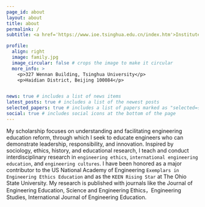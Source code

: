 ```yaml
---
page_id: about
layout: about
title: about
permalink: /
subtitle: <a href='https://www.ioe.tsinghua.edu.cn/index.htm'>Institute of Education, Tsinghua University</a>

profile:
  align: right
  image: family.jpg
  image_circular: false # crops the image to make it circular
  more_info: >
    <p>327 Wennan Building, Tsinghua University</p>
    <p>Haidian District, Beijing 100084</p>


news: true # includes a list of news items
latest_posts: true # includes a list of the newest posts
selected_papers: true # includes a list of papers marked as "selected={true}"
social: true # includes social icons at the bottom of the page
---
```


My scholarship focuses on understanding and facilitating engineering education reform, through which I seek to educate engineers who can demonstrate leadership, responsibility, and innovation. Inspired by sociology, ethics, history, and educational research, I teach and conduct interdisciplinary research in `engineering ethics`, `international engineering education`, and `engineering cultures`. I have been honored as a major contributor to the US National Academy of Engineering `Exemplars in Engineering Ethics Education` and as the `KEEN Rising Star` at The Ohio State University. My research is published with journals like the Journal of Engineering Education, Science and Engineering Ethics，Engineering Studies, International Journal of Engineering Education.

<!--
Write your biography here. Tell the world about yourself. Link to your favorite [subreddit](http://reddit.com). You can put a picture in, too. The code is already in, just name your picture `prof_pic.jpg` and put it in the `img/` folder.

Put your address / P.O. box / other info right below your picture. You can also disable any of these elements by editing `profile` property of the YAML header of your `_pages/about.md`. Edit `_bibliography/papers.bib` and Jekyll will render your [publications page](/multi-language-al-folio/publications/) automatically.

Link to your social media connections, too. This theme is set up to use [Font Awesome icons](https://fontawesome.com/) and [Academicons](https://jpswalsh.github.io/academicons/), like the ones below. Add your Facebook, Twitter, LinkedIn, Google Scholar, or just disable all of them.
-->
